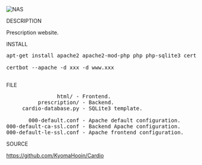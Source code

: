 
![NAS](https://github.com/KyomaHooin/Cardio/raw/master/NAS/prescription.png "screenshot")

DESCRIPTION

Prescription website.

INSTALL
<pre>
apt-get install apache2 apache2-mod-php php php-sqlite3 certbot python3-certbot-apache

certbot --apache -d xxx -d www.xxx

</pre>
FILE
<pre>
                html/ - Frontend.
          prescription/ - Backend.
     cardio-database.py - SQLite3 template.
     
       000-default.conf - Apache default configuration.
000-default-ca-ssl.conf - Backend Apache configuration.
000-default-le-ssl.conf - Apache frontend configuration.
</pre>
SOURCE

https://github.com/KyomaHooin/Cardio

